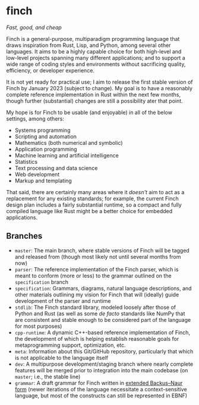 # finch

*Fast, good, and cheap*

Finch is a general-purpose, multiparadigm programming language that draws
inspiration from Rust, Lisp, and Python, among several other languages. It aims
to be a highly capable choice for both high-level and low-level projects
spanning many different applications; and to support a wide range of coding
styles and environments without sacrificing quality, efficiency, or developer
experience.

It is not yet ready for practical use; I aim to release the first stable
version of Finch by January 2023 (subject to change). My goal is to have a
reasonably complete reference implementation in Rust within the next few
months, though further (substantial) changes are still a possibility ater that
point.

My hope is for Finch to be usable (and enjoyable) in all of the below settings,
among others:

- Systems programming
- Scripting and automation
- Mathematics (both numerical and symbolic)
- Application programming
- Machine learning and artificial intelligence
- Statistics
- Text processing and data science
- Web development
- Markup and templating

That said, there are certainly many areas where it *doesn't* aim to act as a
replacement for any existing standards; for example, the current Finch design
plan includes a fairly substantial runtime, so a compact and fully compiled
language like Rust might be a better choice for embedded applications.

## Branches

- `master`: The main branch, where stable versions of Finch will be tagged and released from (though most likely not until several months from now)
- `parser`: The reference implementation of the Finch parser, which is meant to conform (more or less) to the grammar outlined on the `specification` branch
- `specification`: Grammars, diagrams, natural language descriptions, and other materials outlining my vision for Finch that will (ideally) guide development of the parser and runtime
- `stdlib`: The Finch standard library, modeled loosely after those of Python and Rust (as well as some *de facto* standards like NumPy that are consistent and stable enough to be considered part of the language for most purposes)
- `cpp-runtime`: A dynamic C++-based reference implementation of Finch, the development of which is helping establish reasonable goals for metaprogramming support, optimization, etc.
- `meta`: Information about this Git/GitHub repository, particularly that which is not applicable to the language itself
- `dev`: A multipurpose development/staging branch where nearly complete features will be merged prior to integration into the main codebase (on `master`; i.e., the stable line)
- `grammar`: A draft grammar for Finch written in [extended Backus–Naur form](https://en.wikipedia.org/wiki/Extended_Backus%E2%80%93Naur_form) (newer iterations of the language necessitate a context-sensitive language, but most of the constructs can still be represented in EBNF)
